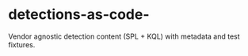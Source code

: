 # detections-as-code-
Vendor agnostic detection content (SPL + KQL) with metadata and test fixtures.
